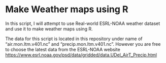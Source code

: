 # Make Weather maps using R

In this script, I will attempt to use Real-world ESRL-NOAA weather dataset and use it to make weather maps using R.

The data for this script is located in this repository under name of “air.mon.ltm.v401.nc” and “precip.mon.ltm.v401.nc”. However you are free to choose the latest data from the ESRL-NOAA website https://www.esrl.noaa.gov/psd/data/gridded/data.UDel_AirT_Precip.html

